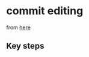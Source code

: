 # commit editing 

from [here](https://medium.com/@igor_marques/git-basics-adding-more-changes-to-your-last-commit-1629344cb9a8)

## Key steps 

